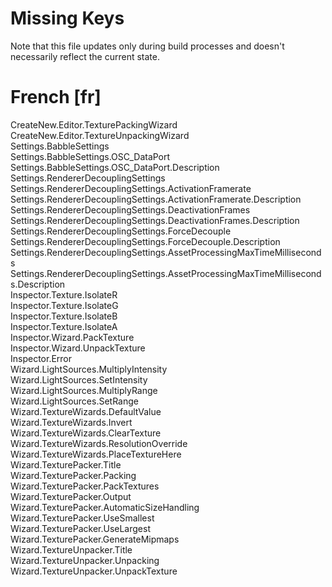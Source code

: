 # Missing Keys
Note that this file updates only during build processes and doesn't necessarily reflect the current state.

# French [fr]
CreateNew.Editor.TexturePackingWizard  
CreateNew.Editor.TextureUnpackingWizard  
Settings.BabbleSettings  
Settings.BabbleSettings.OSC_DataPort  
Settings.BabbleSettings.OSC_DataPort.Description  
Settings.RendererDecouplingSettings  
Settings.RendererDecouplingSettings.ActivationFramerate  
Settings.RendererDecouplingSettings.ActivationFramerate.Description  
Settings.RendererDecouplingSettings.DeactivationFrames  
Settings.RendererDecouplingSettings.DeactivationFrames.Description  
Settings.RendererDecouplingSettings.ForceDecouple  
Settings.RendererDecouplingSettings.ForceDecouple.Description  
Settings.RendererDecouplingSettings.AssetProcessingMaxTimeMilliseconds  
Settings.RendererDecouplingSettings.AssetProcessingMaxTimeMilliseconds.Description  
Inspector.Texture.IsolateR  
Inspector.Texture.IsolateG  
Inspector.Texture.IsolateB  
Inspector.Texture.IsolateA  
Inspector.Wizard.PackTexture  
Inspector.Wizard.UnpackTexture  
Inspector.Error  
Wizard.LightSources.MultiplyIntensity  
Wizard.LightSources.SetIntensity  
Wizard.LightSources.MultiplyRange  
Wizard.LightSources.SetRange  
Wizard.TextureWizards.DefaultValue  
Wizard.TextureWizards.Invert  
Wizard.TextureWizards.ClearTexture  
Wizard.TextureWizards.ResolutionOverride  
Wizard.TextureWizards.PlaceTextureHere  
Wizard.TexturePacker.Title  
Wizard.TexturePacker.Packing  
Wizard.TexturePacker.PackTextures  
Wizard.TexturePacker.Output  
Wizard.TexturePacker.AutomaticSizeHandling  
Wizard.TexturePacker.UseSmallest  
Wizard.TexturePacker.UseLargest  
Wizard.TexturePacker.GenerateMipmaps  
Wizard.TextureUnpacker.Title  
Wizard.TextureUnpacker.Unpacking  
Wizard.TextureUnpacker.UnpackTexture  

